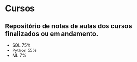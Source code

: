 # Cursos
## Repositório de notas de aulas dos cursos finalizados ou em andamento.

- SQL 75%
- Python 55%
- ML 7%
